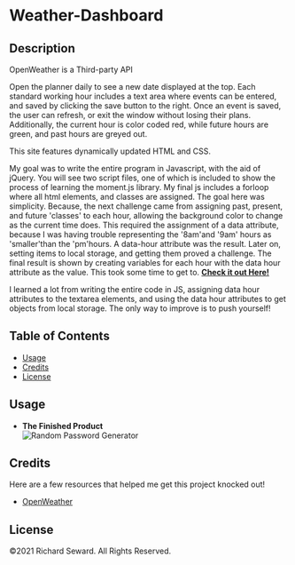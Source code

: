 # Weather-Dashboard

## Description
OpenWeather is a Third-party API

Open the planner daily to see a new date displayed at the top. Each standard working hour includes a text area where events can be entered, and saved by clicking the save button to the right. Once an event is saved, the user can refresh, or exit the window without losing their plans. Additionally, the current hour is color coded red, while future hours are green, and past hours are greyed out.

This site features dynamically updated HTML and CSS.

My goal was to write the entire program in Javascript, with the aid of jQuery. You will see two script files, one of which is included to show the process of learning the moment.js library. My final js includes a forloop where all html elements, and classes are assigned. The goal here was simplicity. Because, the next challenge came from assigning past, present, and future 'classes' to each hour, allowing the background color to change as the current time does. This required the assignment of a data attribute, because I was having trouble representing the '8am'and '9am' hours as 'smaller'than the 'pm'hours. A data-hour attribute was the result. Later on, setting items to local storage, and getting them proved a challenge. The final result is shown by creating variables for each hour with the data hour attribute as the value. This took some time to get to. 
**[Check it out Here!](https://raseward14.github.io/Work-Day-Scheduler/)**

I learned a lot from writing the entire code in JS, assigning data hour attributes to the textarea elements, and using the data hour attributes to get objects from local storage. The only way to improve is to push yourself!

## Table of Contents
* [Usage](#usage)
* [Credits](#credits)
* [License](#license)

## Usage
* **The Finished Product**  
![Random Password Generator](assets/images/scheduler.png)

## Credits
Here are a few resources that helped me get this project knocked out!
* [OpenWeather](https://openweathermap.org/appid)

## License
©2021 Richard Seward. All Rights Reserved.



